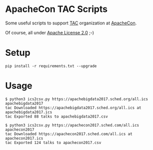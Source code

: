 # ApacheCon TAC Scripts

Some useful scripts to support [TAC](https://www.apache.org/travel/) organization at [ApacheCon](http://apachecon.com/).

Of course, all under [Apache License 2.0](https://www.apache.org/licenses/LICENSE-2.0) ;-)

# Setup

```
pip install -r requirements.txt --upgrade
```

# Usage 

```
$ python3 ics2csv.py https://apachebigdata2017.sched.org/all.ics apachebigdata2017
tac Downloaded https://apachebigdata2017.sched.org/all.ics at apachebigdata2017.ics
tac Exported 88 talks to apachebigdata2017.csv
```

```
$ python3 ics2csv.py https://apachecon2017.sched.com/all.ics apachecon2017
tac Downloaded https://apachecon2017.sched.com/all.ics at apachecon2017.ics
tac Exported 124 talks to apachecon2017.csv
```
